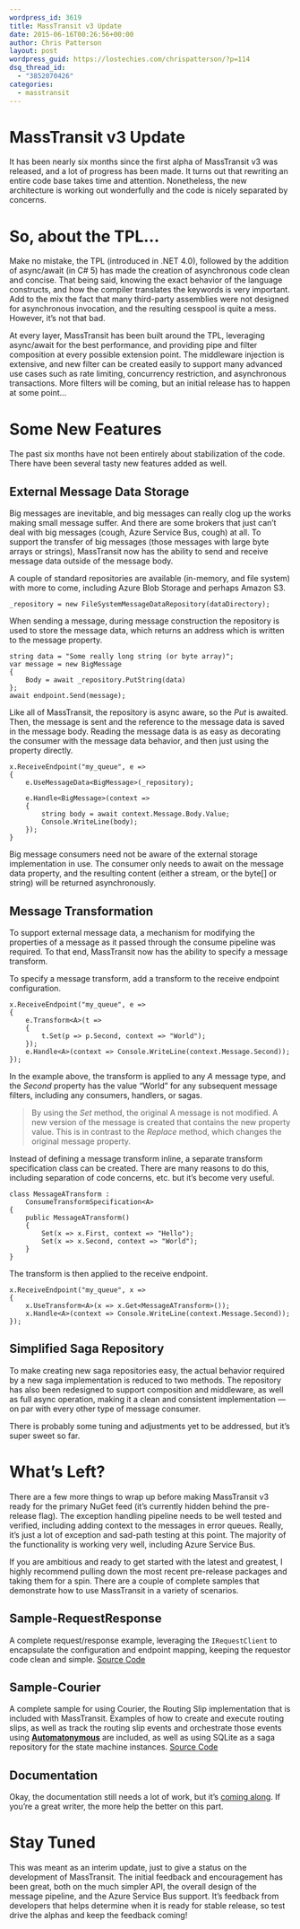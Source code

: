 ```yaml
---
wordpress_id: 3619
title: MassTransit v3 Update
date: 2015-06-16T00:26:56+00:00
author: Chris Patterson
layout: post
wordpress_guid: https://lostechies.com/chrispatterson/?p=114
dsq_thread_id:
  - "3852070426"
categories:
  - masstransit
---
```

# MassTransit v3 Update

It has been nearly six months since the first alpha of MassTransit v3 was released, and a lot of progress has been made. It turns out that rewriting an entire code base takes time and attention. Nonetheless, the new architecture is working out wonderfully and the code is nicely separated by concerns.

# So, about the TPL&#8230;

Make no mistake, the TPL (introduced in .NET 4.0), followed by the addition of async/await (in C# 5) has made the creation of asynchronous code clean and concise. That being said, knowing the exact behavior of the language constructs, and how the compiler translates the keywords is very important. Add to the mix the fact that many third-party assemblies were not designed for asynchronous invocation, and the resulting cesspool is quite a mess. However, it&#8217;s not that bad.

At every layer, MassTransit has been built around the TPL, leveraging async/await for the best performance, and providing pipe and filter composition at every possible extension point. The middleware injection is extensive, and new filter can be created easily to support many advanced use cases such as rate limiting, concurrency restriction, and asynchronous transactions. More filters will be coming, but an initial release has to happen at some point&#8230;

# Some New Features

The past six months have not been entirely about stabilization of the code. There have been several tasty new features added as well.

## External Message Data Storage

Big messages are inevitable, and big messages can really clog up the works making small message suffer. And there are some brokers that just can&#8217;t deal with big messages (cough, Azure Service Bus, cough) at all. To support the transfer of big messages (those messages with large byte arrays or strings), MassTransit now has the ability to send and receive message data outside of the message body.

A couple of standard repositories are available (in-memory, and file system) with more to come, including Azure Blob Storage and perhaps Amazon S3.

    _repository = new FileSystemMessageDataRepository(dataDirectory);
    

When sending a message, during message construction the repository is used to store the message data, which returns an address which is written to the message property.

    string data = "Some really long string (or byte array)";
    var message = new BigMessage
    {
        Body = await _repository.PutString(data)
    };
    await endpoint.Send(message);
    

Like all of MassTransit, the repository is async aware, so the _Put_ is awaited. Then, the message is sent and the reference to the message data is saved in the message body. Reading the message data is as easy as decorating the consumer with the message data behavior, and then just using the property directly.

    x.ReceiveEndpoint("my_queue", e =>
    {
        e.UseMessageData<BigMessage>(_repository);
    
        e.Handle<BigMessage>(context =>
        {
            string body = await context.Message.Body.Value;
            Console.WriteLine(body);
        });
    }
    

Big message consumers need not be aware of the external storage implementation in use. The consumer only needs to await on the message data property, and the resulting content (either a stream, or the byte[] or string) will be returned asynchronously. 

## Message Transformation

To support external message data, a mechanism for modifying the properties of a message as it passed through the consume pipeline was required. To that end, MassTransit now has the ability to specify a message transform.

To specify a message transform, add a transform to the receive endpoint configuration.

    x.ReceiveEndpoint("my_queue", e =>
    {
        e.Transform<A>(t =>
        {
            t.Set(p => p.Second, context => "World");
        });
        e.Handle<A>(context => Console.WriteLine(context.Message.Second));
    });
    

In the example above, the transform is applied to any _A_ message type, and the _Second_ property has the value &#8220;World&#8221; for any subsequent message filters, including any consumers, handlers, or sagas.

> By using the _Set_ method, the original A message is not modified. A new version of the message is created that contains the new property value. This is in contrast to the _Replace_ method, which changes the original message property. 

Instead of defining a message transform inline, a separate transform specification class can be created. There are many reasons to do this, including separation of code concerns, etc. but it&#8217;s become very useful.

    class MessageATransform :
        ConsumeTransformSpecification<A>
    {
        public MessageATransform()
        {
            Set(x => x.First, context => "Hello");
            Set(x => x.Second, context => "World");
        }
    }
    

The transform is then applied to the receive endpoint.

    x.ReceiveEndpoint("my_queue", x =>
    {
        x.UseTransform<A>(x => x.Get<MessageATransform>());        
        x.Handle<A>(context => Console.WriteLine(context.Message.Second));
    });
    

## Simplified Saga Repository

To make creating new saga repositories easy, the actual behavior required by a new saga implementation is reduced to two methods. The repository has also been redesigned to support composition and middleware, as well as full async operation, making it a clean and consistent implementation &#8212; on par with every other type of message consumer. 

There is probably some tuning and adjustments yet to be addressed, but it&#8217;s super sweet so far.

# What&#8217;s Left?

There are a few more things to wrap up before making MassTransit v3 ready for the primary NuGet feed (it&#8217;s currently hidden behind the pre-release flag). The exception handling pipeline needs to be well tested and verified, including adding context to the messages in error queues. Really, it&#8217;s just a lot of exception and sad-path testing at this point. The majority of the functionality is working very well, including Azure Service Bus.

If you are ambitious and ready to get started with the latest and greatest, I highly recommend pulling down the most recent pre-release packages and taking them for a spin. There are a couple of complete samples that demonstrate how to use MassTransit in a variety of scenarios.

## Sample-RequestResponse

A complete request/response example, leveraging the `IRequestClient` to encapsulate the configuration and endpoint mapping, keeping the requestor code clean and simple. [Source Code](https://github.com/MassTransit/Sample-RequestResponse)

## Sample-Courier

A complete sample for using Courier, the Routing Slip implementation that is included with MassTransit. Examples of how to create and execute routing slips, as well as track the routing slip events and orchestrate those events using **[Automatonymous](https://github.com/MassTransit/Automatonymous/tree/mt3)** are included, as well as using SQLite as a saga repository for the state machine instances. [Source Code](https://github.com/MassTransit/Sample-Courier)

## Documentation

Okay, the documentation still needs a lot of work, but it&#8217;s [coming along](http://docs.masstransit-project.com/en/mt3/). If you&#8217;re a great writer, the more help the better on this part.

# Stay Tuned

This was meant as an interim update, just to give a status on the development of MassTransit. The initial feedback and encouragement has been great, both on the much simpler API, the overall design of the message pipeline, and the Azure Service Bus support. It&#8217;s feedback from developers that helps determine when it is ready for stable release, so test drive the alphas and keep the feedback coming!